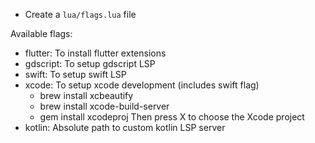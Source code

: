 - Create a `lua/flags.lua` file

Available flags:
- flutter: To install flutter extensions
- gdscript: To setup gdscript LSP
- swift: To setup swift LSP
- xcode: To setup xcode development (includes swift flag)
    - brew install xcbeautify
    - brew install xcode-build-server
    - gem install xcodeproj
    Then press <leader>X to choose the Xcode project
- kotlin: Absolute path to custom kotlin LSP server
